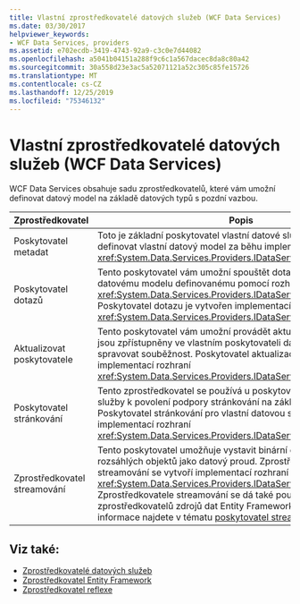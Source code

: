 ```yaml
---
title: Vlastní zprostředkovatelé datových služeb (WCF Data Services)
ms.date: 03/30/2017
helpviewer_keywords:
- WCF Data Services, providers
ms.assetid: e702ecdb-3419-4743-92a9-c3c0e7d44082
ms.openlocfilehash: a5041b04151a288f9c6c1a567dacec8da8c80a42
ms.sourcegitcommit: 30a558d23e3ac5a52071121a52c305c85fe15726
ms.translationtype: MT
ms.contentlocale: cs-CZ
ms.lasthandoff: 12/25/2019
ms.locfileid: "75346132"
---
```

# <a name="custom-data-service-providers-wcf-data-services"></a>Vlastní zprostředkovatelé datových služeb (WCF Data Services)
WCF Data Services obsahuje sadu zprostředkovatelů, které vám umožní definovat datový model na základě datových typů s pozdní vazbou.  
  
|Zprostředkovatel|Popis|  
|--------------|-----------------|  
|Poskytovatel metadat|Toto je základní poskytovatel vlastní datové služby, který umožňuje definovat vlastní datový model za běhu implementací rozhraní <xref:System.Data.Services.Providers.IDataServiceMetadataProvider>.|  
|Poskytovatel dotazů|Tento poskytovatel vám umožní spouštět dotazy proti vlastnímu datovému modelu definovanému pomocí rozhraní <xref:System.Data.Services.Providers.IDataServiceMetadataProvider>. Poskytovatel dotazu je vytvořen implementací rozhraní <xref:System.Data.Services.Providers.IDataServiceQueryProvider>.|  
|Aktualizovat poskytovatele|Tento poskytovatel vám umožní provádět aktualizace typů, které jsou zpřístupněny ve vlastním poskytovateli datové služby a spravovat souběžnost. Poskytovatel aktualizací je vytvořený implementací rozhraní <xref:System.Data.Services.Providers.IDataServiceUpdateProvider>.|  
|Poskytovatel stránkování|Tento zprostředkovatel se používá u poskytovatele vlastní datové služby k povolení podpory stránkování na základě serveru. Poskytovatel stránkování pro vlastní datovou službu je vytvořen implementací rozhraní <xref:System.Data.Services.Providers.IDataServicePagingProvider>.|  
|Zprostředkovatel streamování|Tento poskytovatel umožňuje vystavit binární datové typy rozsáhlých objektů jako datový proud. Zprostředkovatel streamování se vytvoří implementací rozhraní <xref:System.Data.Services.Providers.IDataServiceStreamProvider>. Zprostředkovatele streamování se dá také použít u zprostředkovatelů zdrojů dat Entity Framework a reflexe. Další informace najdete v tématu [poskytovatel streamování](streaming-provider-wcf-data-services.md).|  
  
## <a name="see-also"></a>Viz také:

- [Zprostředkovatelé datových služeb](data-services-providers-wcf-data-services.md)
- [Zprostředkovatel Entity Framework](entity-framework-provider-wcf-data-services.md)
- [Zprostředkovatel reflexe](reflection-provider-wcf-data-services.md)
